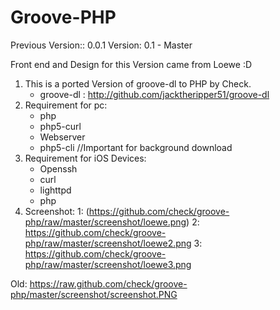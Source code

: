 # Groove-PHP

Previous Version:: 0.0.1
Version: 0.1 -  Master

Front end and Design for this Version came from Loewe :D 

1. This is a ported Version of groove-dl to PHP by Check.
   * groove-dl : http://github.com/jacktheripper51/groove-dl
2. Requirement for pc:
   * php 
   * php5-curl
   * Webserver
   * php5-cli //Important for background download
3. Requirement for iOS Devices:
   * Openssh
   * curl
   * lighttpd
   * php
4. Screenshot:
1:
(https://github.com/check/groove-php/raw/master/screenshot/loewe.png)
2:
https://github.com/check/groove-php/raw/master/screenshot/loewe2.png
3:
https://github.com/check/groove-php/raw/master/screenshot/loewe3.png



Old:
https://raw.github.com/check/groove-php/master/screenshot/screenshot.PNG
